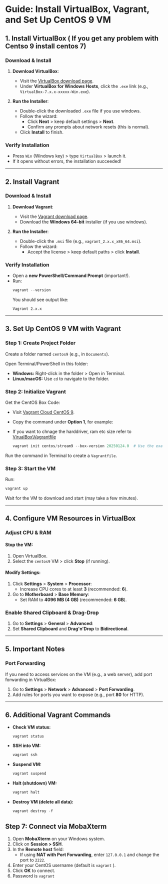 # Guide: Install VirtualBox, Vagrant, and Set Up CentOS 9 VM

## 1. Install VirtualBox  ( If you get any problem with Centso 9 install centos 7)

### Download & Install
1. **Download VirtualBox**:
   - Visit the [VirtualBox download page](https://www.virtualbox.org/wiki/Downloads).
   - Under **VirtualBox for Windows Hosts**, click the `.exe` link (e.g., `VirtualBox-7.x.x-xxxxx-Win.exe`).

2. **Run the Installer**:
   - Double-click the downloaded `.exe` file if you use windows. 
   - Follow the wizard:
     - Click **Next** > keep default settings > **Next**.
     - Confirm any prompts about network resets (this is normal).
   - Click **Install** to finish.

### Verify Installation
- Press `Win` (Windows key) > type `VirtualBox` > launch it.
- If it opens without errors, the installation succeeded!

---

## 2. Install Vagrant

### Download & Install
1. **Download Vagrant**:
   - Visit the [Vagrant download page](https://www.vagrantup.com/downloads).
   - Download the **Windows 64-bit** installer (if you use windows).

2. **Run the Installer**:
   - Double-click the `.msi` file (e.g., `vagrant_2.x.x_x86_64.msi`).
   - Follow the wizard:
     - Accept the license > keep default paths > click **Install**.

### Verify Installation
- Open a **new PowerShell/Command Prompt** (important!).
- Run:
  ```powershell
  vagrant --version
  ```
  You should see output like:
  ```
  Vagrant 2.x.x
  ```

---

## 3. Set Up CentOS 9 VM with Vagrant

### Step 1: Create Project Folder
Create a folder named `centos9` (e.g., in `Documents`).

Open Terminal/PowerShell in this folder:

- **Windows:** Right-click in the folder > Open in Terminal.
- **Linux/macOS:** Use `cd` to navigate to the folder.

### Step 2: Initialize Vagrant

Get the CentOS Box Code:

- Visit [Vagrant Cloud CentOS 9](https://app.vagrantup.com/centos/boxes/stream9).
- Copy the command under **Option 1**, for example:
- If you want to chnage  the harddriver, ram etc size refer to [VirualBox\Vagrantfile](https://github.com/HuseynA28/Data-Engineering_Bootcamp/blob/main/VirualBox/Vagrantfile)

  ```powershell
  vagrant init centos/stream9 --box-version 20250124.0  # Use the exact version from the website
  ```

Run the command in Terminal to create a `Vagrantfile`.

### Step 3: Start the VM
Run:

```powershell
vagrant up
```

Wait for the VM to download and start (may take a few minutes).

---

## 4. Configure VM Resources in VirtualBox

### Adjust CPU & RAM

#### Stop the VM:
1. Open VirtualBox.
2. Select the `centos9` VM > click **Stop** (if running).

#### Modify Settings:
1. Click **Settings** > **System** > **Processor**:
   - Increase CPU cores to at least **3** (recommended: **6**).
2. Go to **Motherboard** > **Base Memory**:
   - Set RAM to **4096 MB (4 GB)** (recommended: **6 GB**).

### Enable Shared Clipboard & Drag-Drop
1. Go to **Settings** > **General** > **Advanced**:
2. Set **Shared Clipboard** and **Drag'n'Drop** to **Bidirectional**.

---

## 5. Important Notes

### Port Forwarding
If you need to access services on the VM (e.g., a web server), add port forwarding in VirtualBox:

1. Go to **Settings** > **Network** > **Advanced** > **Port Forwarding**.
2. Add rules for ports you want to expose (e.g., port **80** for HTTP).

---

## 6. Additional Vagrant Commands

- **Check VM status:**
  ```powershell
  vagrant status
  ```
- **SSH into VM:**
  ```powershell
  vagrant ssh
  ```
- **Suspend VM:**
  ```powershell
  vagrant suspend
  ```
- **Halt (shutdown) VM:**
  ```powershell
  vagrant halt
  ```
- **Destroy VM (delete all data):**
  ```powershell
  vagrant destroy -f
  
## Step 7: Connect via MobaXterm

1. Open **MobaXterm** on your Windows system.
2. Click on **Session > SSH**.
3. In the **Remote host** field:
   - If using **NAT with Port Forwarding**, enter `127.0.0.1` and change the port to `2222`.
4. Enter your CentOS username (default is `vagrant` ).
5. Click **OK** to connect.
6. Password is `vagrant`

